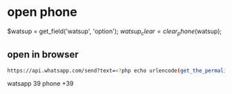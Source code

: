 # open phone

$watsup = get_field('watsup', 'option');
$watsup_clear = clear_phone($watsup);
<a href="https://wa.me/39<?php echo clear_phone($whatsapp); ?>" target="\_blank"><?php echo $whatsapp; ?></a>

## open in browser

```bash
https://api.whatsapp.com/send?text=<?php echo urlencode(get_the_permalink()); ?>
```

watsapp 39
phone +39
